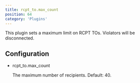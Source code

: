 ```yaml
---
title: rcpt_to.max_count
position: 64
category: 'Plugins'
---
```


This plugin sets a maximum limit on RCPT TOs. Violators will be disconnected.

Configuration
-------------

* rcpt\_to.max\_count

  The maximum number of recipients. Default: 40.

